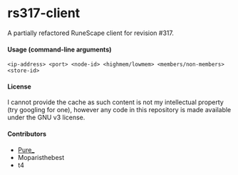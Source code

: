 rs317-client
============

A partially refactored RuneScape client for revision #317.

#### Usage (command-line arguments)
```
<ip-address> <port> <node-id> <highmem/lowmem> <members/non-members> <store-id>
```

#### License
I cannot provide the cache as such content is not my intellectual property (try googling for one), however any code
in this repository is made available under the GNU v3 license.

#### Contributors
* [Pure_](https://github.com/PureCS)
* Moparisthebest
* t4